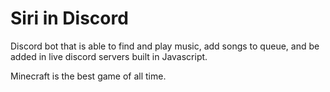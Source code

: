 # Siri in Discord

Discord bot that is able to find and play music, add songs to queue, and be added in live discord servers built in Javascript.

Minecraft is the best game of all time. 

